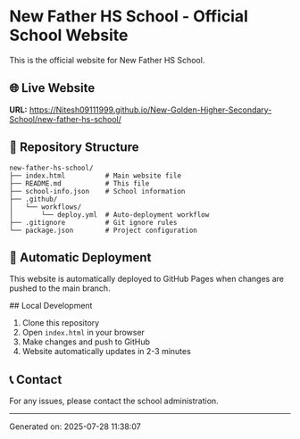 # New Father HS School - Official School Website

This is the official website for New Father HS School.

## 🌐 Live Website
**URL:** https://Nitesh09111999.github.io/New-Golden-Higher-Secondary-School/new-father-hs-school/

## 📁 Repository Structure
```
new-father-hs-school/
├── index.html          # Main website file
├── README.md           # This file
├── school-info.json    # School information
├── .github/
│   └── workflows/
│       └── deploy.yml  # Auto-deployment workflow
├── .gitignore          # Git ignore rules
└── package.json        # Project configuration
```

## 🚀 Automatic Deployment
This website is automatically deployed to GitHub Pages when changes are pushed to the main branch.

##️ Local Development
1. Clone this repository
2. Open `index.html` in your browser
3. Make changes and push to GitHub
4. Website automatically updates in 2-3 minutes

## 📞 Contact
For any issues, please contact the school administration.

---
Generated on: 2025-07-28 11:38:07
